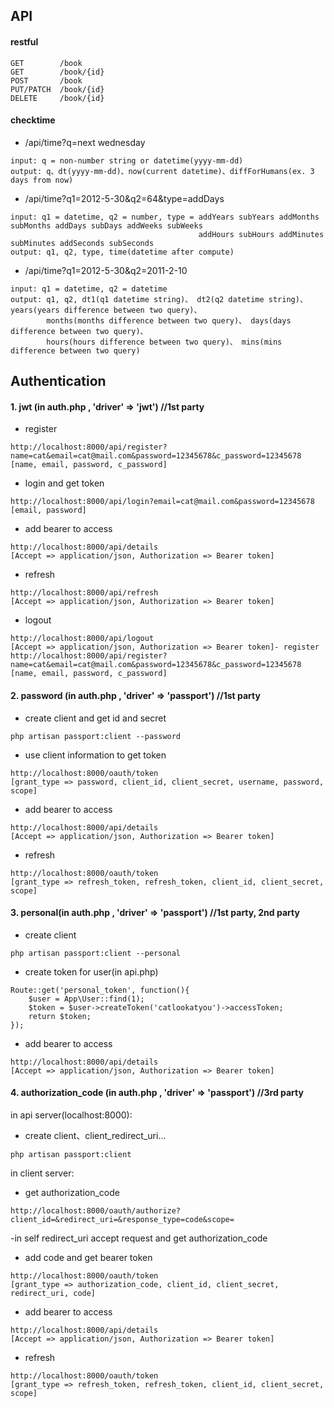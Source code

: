 ## API

#### restful
    
    GET        /book
    GET        /book/{id}
    POST       /book
    PUT/PATCH  /book/{id}
    DELETE     /book/{id}
    
#### checktime

   - /api/time?q=next wednesday
   
    input: q = non-number string or datetime(yyyy-mm-dd)
    output: q、dt(yyyy-mm-dd)、now(current datetime)、diffForHumans(ex. 3 days from now)
    
   - /api/time?q1=2012-5-30&q2=64&type=addDays
    
    input: q1 = datetime, q2 = number, type = addYears subYears addMonths subMonths addDays subDays addWeeks subWeeks 
                                              addHours subHours addMinutes subMinutes addSeconds subSeconds
    output: q1, q2, type, time(datetime after compute)
    
   - /api/time?q1=2012-5-30&q2=2011-2-10
    
    input: q1 = datetime, q2 = datetime
    output: q1, q2, dt1(q1 datetime string)、 dt2(q2 datetime string)、 years(years difference between two query)、
            months(months difference between two query)、 days(days difference between two query)、
            hours(hours difference between two query)、 mins(mins difference between two query)

## Authentication

#### 1. jwt (in auth.php , 'driver' => 'jwt') //1st party

   - register
    
    http://localhost:8000/api/register?name=cat&email=cat@mail.com&password=12345678&c_password=12345678
    [name, email, password, c_password]

   - login and get token
    
    http://localhost:8000/api/login?email=cat@mail.com&password=12345678 
    [email, password]

   - add bearer to access
    
    http://localhost:8000/api/details
    [Accept => application/json, Authorization => Bearer token]

   - refresh
    
    http://localhost:8000/api/refresh
    [Accept => application/json, Authorization => Bearer token]

   - logout
    
    http://localhost:8000/api/logout
    [Accept => application/json, Authorization => Bearer token]- register
    http://localhost:8000/api/register?name=cat&email=cat@mail.com&password=12345678&c_password=12345678
    [name, email, password, c_password]
    
#### 2. password (in auth.php , 'driver' => 'passport') //1st party

   - create client and get id and secret
   
    php artisan passport:client --password

   - use client information to get token
   
    http://localhost:8000/oauth/token
    [grant_type => password, client_id, client_secret, username, password, scope]

   - add bearer to access
    
    http://localhost:8000/api/details
    [Accept => application/json, Authorization => Bearer token]

   - refresh
    
    http://localhost:8000/oauth/token
    [grant_type => refresh_token, refresh_token, client_id, client_secret, scope]
    
#### 3. personal(in auth.php , 'driver' => 'passport') //1st party, 2nd party
   - create client
    
    php artisan passport:client --personal

   - create token for user(in api.php)
    
    Route::get('personal_token', function(){
        $user = App\User::find(1);
        $token = $user->createToken('catlookatyou')->accessToken;
        return $token;
    });

   - add bearer to access
    
    http://localhost:8000/api/details
    [Accept => application/json, Authorization => Bearer token]

#### 4. authorization_code (in auth.php , 'driver' => 'passport') //3rd party

   in api server(localhost:8000):
   
   - create client、client_redirect_uri...
    
    php artisan passport:client

   in client server:
    
   - get authorization_code
    
    http://localhost:8000/oauth/authorize?client_id=&redirect_uri=&response_type=code&scope=
   -in self redirect_uri accept request and get authorization_code

   - add code and get bearer token
   
    http://localhost:8000/oauth/token
    [grant_type => authorization_code, client_id, client_secret, redirect_uri, code]

   - add bearer to access
   
    http://localhost:8000/api/details
    [Accept => application/json, Authorization => Bearer token]

   - refresh
    
    http://localhost:8000/oauth/token
    [grant_type => refresh_token, refresh_token, client_id, client_secret, scope]
